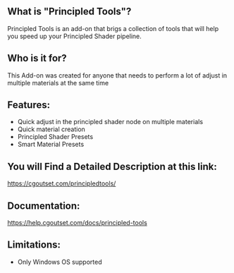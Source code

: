 ## What is "Principled Tools"?

Principled Tools is an add-on that brigs a collection of tools that will help you speed up your Principled Shader pipeline.

## Who is it for?

This Add-on was created for anyone that needs to perform a lot of adjust in multiple materials at the same time

## Features:

- Quick adjust in the principled shader node on multiple materials
- Quick material creation
- Principled Shader Presets
- Smart Material Presets

## You will Find a Detailed Description at this link:

https://cgoutset.com/principledtools/

## Documentation:

https://help.cgoutset.com/docs/principled-tools

## Limitations:

- Only Windows OS supported
